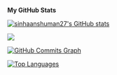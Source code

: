 <b>My GitHub Stats</b>

<a href="http://www.github.com/sinhaanshuman27"><img src="https://github-readme-stats.vercel.app/api?username=sinhaanshuman27&show_icons=true&hide=&count_private=true&title_color=0891b2&text_color=ffffff&icon_color=0891b2&bg_color=1c1917&hide_border=true&show_icons=true" alt="sinhaanshuman27's GitHub stats" /></a>

<a href="http://www.github.com/sinhaanshuman27"><img src="https://github-readme-streak-stats.herokuapp.com/?user=sinhaanshuman27&stroke=ffffff&background=1c1917&ring=0891b2&fire=0891b2&currStreakNum=ffffff&currStreakLabel=0891b2&sideNums=ffffff&sideLabels=ffffff&dates=ffffff&hide_border=true" /></a>

<a href="http://www.github.com/sinhaanshuman27"><img src="https://activity-graph.herokuapp.com/graph?username=sinhaanshuman27&bg_color=1c1917&color=ffffff&line=0891b2&point=ffffff&area_color=1c1917&area=true&hide_border=true&custom_title=GitHub%20Commits%20Graph" alt="GitHub Commits Graph" /></a>

<a href="https://github.com/sinhaanshuman27" align="left"><img src="https://github-readme-stats.vercel.app/api/top-langs/?username=sinhaanshuman27&langs_count=10&title_color=0891b2&text_color=ffffff&icon_color=0891b2&bg_color=1c1917&hide_border=true&locale=en&custom_title=Top%20%Languages" alt="Top Languages" /></a>
